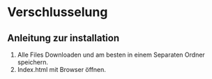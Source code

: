 # Verschlusselung
## Anleitung zur installation 
1. Alle Files Downloaden und am besten in einem Separaten Ordner speichern.
2. Index.html mit Browser öffnen.
   
